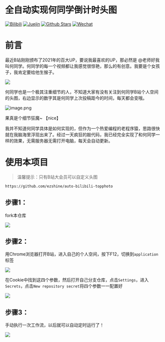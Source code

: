 # 全自动实现何同学倒计时头图

<p>

[![Bilibili](https://img.shields.io/badge/dynamic/json?labelColor=FE7398&logo=bilibili&logoColor=white&label=bilibili%20fans&color=00aeec&query=%24.data.totalSubs&url=https%3A%2F%2Fapi.spencerwoo.com%2Fsubstats%2F%3Fsource%3Dbilibili%26queryKey%3D422646817)](https://space.bilibili.com/422646817)
[![Juejin](https://img.shields.io/badge/juejin-%E5%A4%A7%E5%B8%85%E8%80%81%E7%8C%BF-1e80ff?logo=bytedance)](https://juejin.cn/user/2955079655898093)
[![Github Stars](https://img.shields.io/github/stars/ezshine?color=faf408&label=github%20stars&logo=github)](https://github.com/ezshine)
[![Wechat](https://img.shields.io/badge/-%E5%A4%A7%E5%B8%85%E8%80%81%E7%8C%BF-07c160?logo=wechat&logoColor=white&label=wechat)](https://open.weixin.qq.com/qr/code?username=ezfullstack)
  
</p>

# 前言

最近B站刚刚颁布了2021年的百大UP，要说我最喜欢的UP，那必然是 @老师好我叫何同学。何同学的每一个视频都让我感觉很惊艳，那么的有创意。我要是个女孩子，我肯定要给他生猴子。

![](https://gitee.com/ezshine/markdown-pic/raw/master/202201182113611.png)

何同学也是一个极其注重细节的人，不知道大家有没有关注到何同学B站个人空间的头图，右边显示的数字其是何同学上次投稿距今的时间，每天都会变哦。

![image.png](https://p3-juejin.byteimg.com/tos-cn-i-k3u1fbpfcp/02f95f969a9342f2990e60e31f4e25b7~tplv-k3u1fbpfcp-watermark.image?)

果真是个细节狂魔~ 【nice】

我并不知道何同学具体是如何实现的，但作为一个热爱编程的老程序猿，思路很快就在我脑海里浮现出来了。经过一天疯狂的敲代码，我已经完全实现了和何同学一样的效果，无需服务器无需打开电脑，每天会自动更新。


# 使用本项目

> 温馨提示：只有B站大会员可以自定义头图

```
https://github.com/ezshine/auto-bilibili-topphoto
```

## 步骤1：

fork本仓库

![](https://gitee.com/ezshine/markdown-pic/raw/master/202201190050185.png)

## 步骤2：

用Chrome浏览器打开B站，进入自己的个人空间，按下F12，切换到`application`标签

![](https://gitee.com/ezshine/markdown-pic/raw/master/202201190053045.png)

在Cookie中找到这四个参数，然后打开自己分支仓库，点击`Settings`，进入`Secrets`，点击`New repository secret`将四个参数一一配置好

![](https://gitee.com/ezshine/markdown-pic/raw/master/202201190054562.png)

## 步骤3：

手动执行一次工作流，以后就可以自动定时运行了！

![](https://gitee.com/ezshine/markdown-pic/raw/master/202201190057628.png)

